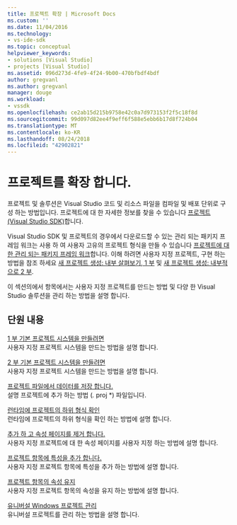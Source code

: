 ```yaml
---
title: 프로젝트 확장 | Microsoft Docs
ms.custom: ''
ms.date: 11/04/2016
ms.technology:
- vs-ide-sdk
ms.topic: conceptual
helpviewer_keywords:
- solutions [Visual Studio]
- projects [Visual Studio]
ms.assetid: 096d273d-4fe9-4f24-9b00-470bfbdf4bdf
author: gregvanl
ms.author: gregvanl
manager: douge
ms.workload:
- vssdk
ms.openlocfilehash: ce2ab15d215b9758e42c0a7d973153f2f5c18f8d
ms.sourcegitcommit: 99d097d82ee4f9eff6f588e5ebb6b17d8f724b04
ms.translationtype: MT
ms.contentlocale: ko-KR
ms.lasthandoff: 08/24/2018
ms.locfileid: "42902821"
---
```

# <a name="extend-projects"></a>프로젝트를 확장 합니다.
프로젝트 및 솔루션은 Visual Studio 코드 및 리소스 파일을 컴파일 및 배포 단위로 구성 하는 방법입니다. 프로젝트에 대 한 자세한 정보를 찾을 수 있습니다 [프로젝트 (Visual Studio SDK)](../extensibility/extending-projects.md)합니다.  
  
 Visual Studio SDK 및 프로젝트의 경우에서 다운로드할 수 있는 관리 되는 패키지 프레임 워크는 사용 하 여 사용자 고유의 프로젝트 형식을 만들 수 있습니다 [프로젝트에 대 한 관리 되는 패키지 프레임 워크](https://github.com/tunnelvisionlabs/MPFProj10)합니다. 이해 하려면 사용자 지정 프로젝트, 구현 하는 방법을 참조 하세요 [새 프로젝트 생성: 내부 살펴보기, 1 부](../extensibility/internals/new-project-generation-under-the-hood-part-one.md) 및 [새 프로젝트 생성: 내부적으로 2 부](../extensibility/internals/new-project-generation-under-the-hood-part-two.md).  
  
 이 섹션의에서 항목에서는 사용자 지정 프로젝트를 만드는 방법 및 다양 한 Visual Studio 솔루션을 관리 하는 방법을 설명 합니다.  
  
## <a name="in-this-section"></a>단원 내용  
 [1 부 기본 프로젝트 시스템을 만들려면](../extensibility/creating-a-basic-project-system-part-1.md)  
 사용자 지정 프로젝트 시스템을 만드는 방법을 설명 합니다.  
  
 [2 부 기본 프로젝트 시스템을 만들려면](../extensibility/creating-a-basic-project-system-part-2.md)  
 사용자 지정 프로젝트 시스템을 만드는 방법을 설명 합니다.  
  
 [프로젝트 파일에서 데이터를 저장 합니다.](../extensibility/saving-data-in-project-files.md)  
 설명 프로젝트에 추가 하는 방법 (*.* proj *) 파일입니다.  
  
 [런타임에 프로젝트의 하위 형식 확인](../extensibility/verifying-subtypes-of-a-project-at-run-time.md)  
 런타임에 프로젝트의 하위 형식을 확인 하는 방법에 설명 합니다.  
  
 [추가 하 고 속성 페이지를 제거 합니다.](../extensibility/adding-and-removing-property-pages.md)  
 사용자 지정 프로젝트에 대 한 속성 페이지를 사용자 지정 하는 방법에 설명 합니다.  
  
 [프로젝트 항목에 특성을 추가 합니다.](../extensibility/adding-an-attribute-to-a-project-item.md)  
 사용자 지정 프로젝트 항목에 특성을 추가 하는 방법에 설명 합니다.  
  
 [프로젝트 항목의 속성 유지](../extensibility/persisting-the-property-of-a-project-item.md)  
 사용자 지정 프로젝트 항목의 속성을 유지 하는 방법에 설명 합니다.  
  
 [유니버설 Windows 프로젝트 관리](../extensibility/managing-universal-windows-projects.md)  
 유니버설 프로젝트를 관리 하는 방법을 설명 합니다.  